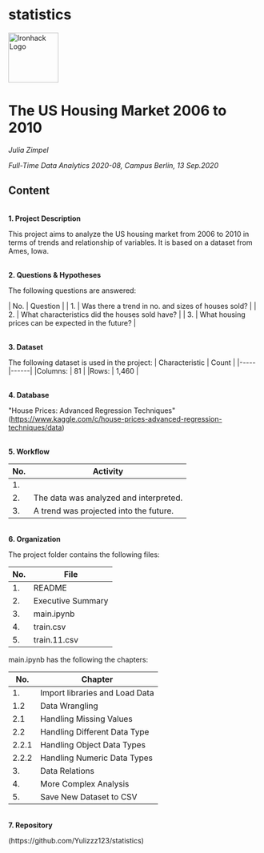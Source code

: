 # statistics

<img src="https://bit.ly/2VnXWr2" alt="Ironhack Logo" width="100"/>


# The US Housing Market 2006 to 2010

*Julia Zimpel*

*Full-Time Data Analytics 2020-08, Campus Berlin, 13 Sep.2020*


## Content

\
**1. Project Description**

This project aims to analyze the US housing market from 2006 to 2010 in terms of trends and relationship of variables.
It is based on a dataset from Ames, Iowa.

\
**2. Questions & Hypotheses** 

The following questions are answered:

| No. | Question |
| 1. | Was there a trend in no. and sizes of houses sold? |
| 2. | What characteristics did the houses sold have? |
| 3. | What housing prices can be expected in the future? |

\
**3. Dataset**

The following dataset is used in the project:
| Characteristic | Count |
|-----|------|
|Columns: | 81 |
|Rows: | 1,460 |

\
**4. Database**

"House Prices: Advanced Regression Techniques" <Link>(https://www.kaggle.com/c/house-prices-advanced-regression-techniques/data)

\
**5. Workflow**

| No. | Activity |
|-----|------|
| 1. | |The data was cleaned for analysis. |
| 2. | The data was analyzed and interpreted. |
| 3. | A trend was projected into the future. |

\
**6. Organization**

The project folder contains the following files:

| No. | File |
|-----|------|
| 1. | README |
| 2. | Executive Summary |
| 3. | main.ipynb |
| 4. | train.csv |
| 5. | train.11.csv |


main.ipynb has the following the chapters:

| No. | Chapter |
|-----|------|
| 1. | Import libraries and Load Data |
| 1.2 | Data Wrangling |
| 2.1 | Handling Missing Values |
| 2.2 | Handling Different Data Type |
| 2.2.1 | Handling Object Data Types |
| 2.2.2 | Handling Numeric Data Types |
| 3. | Data Relations |
| 4. | More Complex Analysis |
| 5. | Save New Dataset to CSV |
    
\
**7. Repository**
<Link> (https://github.com/Yulizzz123/statistics)
